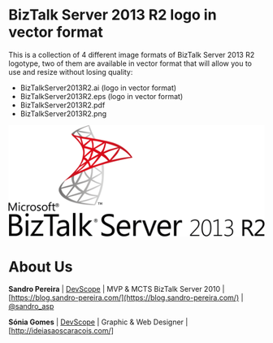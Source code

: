 # BizTalk Server 2013 R2 logo in vector format
This is a collection of 4 different image formats of BizTalk Server 2013 R2 logotype, two of them are available in vector format that will allow you to use and resize without losing quality:
* BizTalkServer2013R2.ai (logo in vector format)
* BizTalkServer2013R2.eps (logo in vector format)
* BizTalkServer2013R2.pdf
* BizTalkServer2013R2.png

![BizTalk Server 2013 R2 logo](MsBiztalkServer2013R2/BizTalkServer2013R2.png)

# About Us
**Sandro Pereira** | [DevScope](http://www.devscope.net/) | MVP & MCTS BizTalk Server 2010 | [https://blog.sandro-pereira.com/](https://blog.sandro-pereira.com/) | [@sandro_asp](https://twitter.com/sandro_asp)

**Sónia Gomes** | [DevScope](http://www.devscope.net/) | Graphic & Web Designer | [http://ideiasaoscaracois.com/]